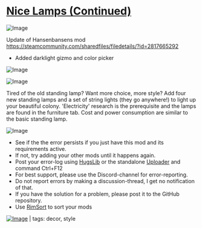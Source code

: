 # [Nice Lamps (Continued)](https://steamcommunity.com/sharedfiles/filedetails/?id=2987042034)

![Image](https://i.imgur.com/buuPQel.png)

Update of Hansenbansens mod https://steamcommunity.com/sharedfiles/filedetails/?id=2817665292

- Added darklight gizmo and color picker

![Image](https://i.imgur.com/pufA0kM.png)
	
![Image](https://i.imgur.com/Z4GOv8H.png)

Tired of the old standing lamp? Want more choice, more style?
Add four new standing lamps and a set of string lights (they go anywhere!) to light up your beautiful colony.
'Electricity' research is the prerequisite and the lamps are found in the furniture tab. Cost and power consumption are similar to the basic standing lamp.

![Image](https://i.imgur.com/PwoNOj4.png)



-  See if the the error persists if you just have this mod and its requirements active.
-  If not, try adding your other mods until it happens again.
-  Post your error-log using [HugsLib](https://steamcommunity.com/workshop/filedetails/?id=818773962) or the standalone [Uploader](https://steamcommunity.com/sharedfiles/filedetails/?id=2873415404) and command Ctrl+F12
-  For best support, please use the Discord-channel for error-reporting.
-  Do not report errors by making a discussion-thread, I get no notification of that.
-  If you have the solution for a problem, please post it to the GitHub repository.
-  Use [RimSort](https://github.com/RimSort/RimSort/releases/latest) to sort your mods

 

[![Image](https://img.shields.io/github/v/release/emipa606/NiceLamps?label=latest%20version&style=plastic&color=9f1111&labelColor=black)](https://steamcommunity.com/sharedfiles/filedetails/changelog/2987042034) | tags:  decor,  style
